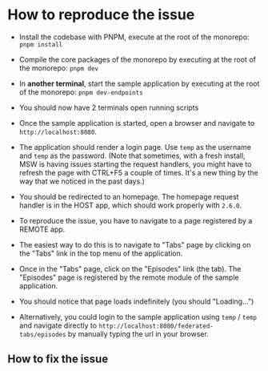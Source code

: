 # How to reproduce the issue

- Install the codebase with PNPM, execute at the root of the monorepo: `pnpm install`

- Compile the core packages of the monorepo by executing at the root of the monorepo: `pnpm dev`

- In **another terminal**, start the sample application by executing at the root of the monorepo: `pnpm dev-endpoints`

- You should now have 2 terminals open running scripts

- Once the sample application is started, open a browser and navigate to `http://localhost:8080`. 

- The application should render a login page. Use `temp` as the username and `temp` as the password. (Note that sometimes, with a fresh install, MSW is having issues starting the request handlers, you might have to refresh the page with CTRL+F5 a couple of times. It's a new thing by the way that we noticed in the past days.)

- You should be redirected to an homepage. The homepage request handler is in the HOST app, which should work properly with `2.6.0`.

- To reproduce the issue, you have to navigate to a page registered by a REMOTE app.

- The easiest way to do this is to navigate to "Tabs" page by clicking on the "Tabs" link in the top menu of the application.

- Once in the "Tabs" page, click on the "Episodes" link (the tab). The "Episodes" page is registered by the remote module of the sample application.

- You should notice that page loads indefinitely (you should "Loading...")

- Alternatively, you could login to the sample application using `temp` / `temp` and navigate directly to `http://localhost:8080/federated-tabs/episodes` by manually typing the url in your browser.

## How to fix the issue


